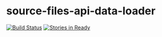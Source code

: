 # source-files-api-data-loader
[![Build Status](https://travis-ci.org/8451/source-files-api-data-loader.svg?branch=master)](https://travis-ci.org/8451/source-files-api-data-loader)
[![Stories in Ready](https://badge.waffle.io/8451/source-files-api-data-loader.png?label=ready&title=Ready)](http://waffle.io/8451/source-files-api-data-loader)
